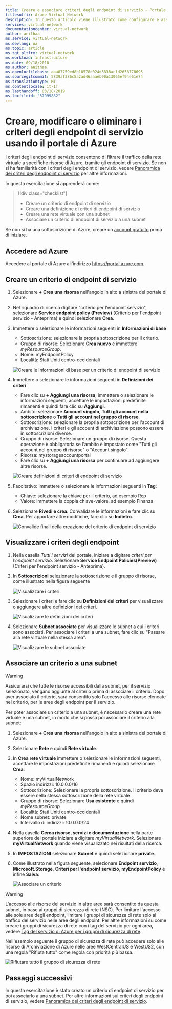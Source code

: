 ```yaml
---
title: Creare e associare criteri degli endpoint di servizio - Portale di Azure
titlesuffix: Azure Virtual Network
description: In questo articolo viene illustrato come configurare e associare i criteri degli endpoint di servizio usando il portale di Azure.
services: virtual-network
documentationcenter: virtual-network
author: anithaa
ms.service: virtual-network
ms.devlang: na
ms.topic: article
ms.tgt_pltfrm: virtual-network
ms.workload: infrastructure
ms.date: 09/18/2018
ms.author: anithaa
ms.openlocfilehash: aaa07759ed8b10578d024d5838ac1d2658778695
ms.sourcegitcommit: 5839af386c5a2ad46aaaeb90a13065ef94e61e74
ms.translationtype: MT
ms.contentlocale: it-IT
ms.lasthandoff: 03/18/2019
ms.locfileid: "57999882"
---
```

# <a name="create-change-or-delete-service-endpoint-policy-using-the-azure-portal"></a>Creare, modificare o eliminare i criteri degli endpoint di servizio usando il portale di Azure

I criteri degli endpoint di servizio consentono di filtrare il traffico della rete virtuale a specifiche risorse di Azure, tramite gli endpoint di servizio. Se non si ha familiarità con i criteri degli endpoint di servizio, vedere [Panoramica dei criteri degli endpoint di servizio](virtual-network-service-endpoint-policies-overview.md) per altre informazioni.

 In questa esercitazione si apprenderà come:

> [!div class="checklist"]
> * Creare un criterio di endpoint di servizio
> * Creare una definizione di criteri di endpoint di servizio
> * Creare una rete virtuale con una subnet
> * Associare un criterio di endpoint di servizio a una subnet

Se non si ha una sottoscrizione di Azure, creare un [account gratuito](https://azure.microsoft.com/free/?WT.mc_id=A261C142F) prima di iniziare.

## <a name="sign-in-to-azure"></a>Accedere ad Azure 

Accedere al portale di Azure all'indirizzo https://portal.azure.com.

## <a name="create-a-service-endpoint-policy"></a>Creare un criterio di endpoint di servizio

1. Selezionare **+ Crea una risorsa** nell'angolo in alto a sinistra del portale di Azure.
2. Nel riquadro di ricerca digitare "criterio per l'endpoint servizio", selezionare **Service endpoint policy (Preview)** (Criterio per l'endpoint servizio - Anteprima) e quindi selezionare **Crea**.
3. Immettere o selezionare le informazioni seguenti in **Informazioni di base** 

   - Sottoscrizione: selezionare la propria sottoscrizione per il criterio.    
   - Gruppo di risorse: Selezionare **Crea nuovo** e immettere *myResourceGroup*.     
   - Nome: myEndpointPolicy
   - Località: Stati Uniti centro-occidentali     
 
   ![Creare le informazioni di base per un criterio di endpoint di servizio](./media/virtual-network-service-endpoint-policies-portal/virtual-network-endpoint-policies-create-startpane.PNG)
   
4. Immettere o selezionare le informazioni seguenti in **Definizioni dei criteri**

   - Fare clic su **+ Aggiungi una risorsa**, immettere o selezionare le informazioni seguenti, accettare le impostazioni predefinite rimanenti e quindi fare clic su **Aggiungi**.  
   - Ambito: selezionare **Account singolo**, **Tutti gli account nella sottoscrizione** o **Tutti gli account nel gruppo di risorse**.    
   - Sottoscrizione: selezionare la propria sottoscrizione per l'account di archiviazione. I criteri e gli account di archiviazione possono essere in sottoscrizioni diverse.   
   - Gruppo di risorse: Selezionare un gruppo di risorse. Questa operazione è obbligatoria se l'ambito è impostato come "Tutti gli account nel gruppo di risorse" o "Account singolo".  
   - Risorsa: mystorageaccountportal    
   - Fare clic su **+ Aggiungi una risorsa** per continuare ad aggiungere altre risorse.
   
   ![Creare definizioni di criteri di endpoint di servizio](./media/virtual-network-service-endpoint-policies-portal/virtual-network-endpoint-policies-create-policydefinitionspane.PNG)
   
5. Facoltativo: immettere o selezionare le informazioni seguenti in **Tag**:
   
   - Chiave: selezionare la chiave per il criterio, ad esempio Rep     
   - Valore: immettere la coppia chiave-valore, ad esempio Finanza

6. Selezionare **Rivedi e crea**. Convalidare le informazioni e fare clic su **Crea**. Per apportare altre modifiche, fare clic su **Indietro**. 

   ![Convalide finali della creazione del criterio di endpoint di servizio](./media/virtual-network-service-endpoint-policies-portal/virtual-network-endpoint-policies-create-finalcreatereview.PNG)
  
 
## <a name="view-endpoint-policies"></a>Visualizzare i criteri degli endpoint 

1. Nella casella *Tutti i servizi* del portale, iniziare a digitare *criteri per l'endpoint servizio*. Selezionare **Service Endpoint Policies(Preview)** (Criteri per l'endpoint servizio - Anteprima).
2. In **Sottoscrizioni** selezionare la sottoscrizione e il gruppo di risorse, come illustrato nella figura seguente

   ![Visualizzare i criteri](./media/virtual-network-service-endpoint-policies-portal/virtual-network-endpoint-policies-viewpolicies.PNG)
       
3. Selezionare i criteri e fare clic su **Definizioni dei criteri** per visualizzare o aggiungere altre definizioni dei criteri.

   ![Visualizzare le definizioni dei criteri](./media/virtual-network-service-endpoint-policies-portal/virtual-network-endpoint-policies-viewpolicy-adddefinitions.PNG)

4. Selezionare **Subnet associate** per visualizzare le subnet a cui i criteri sono associati. Per associare i criteri a una subnet, fare clic su "Passare alla rete virtuale nella stessa area".

   ![Visualizzare le subnet associate](./media/virtual-network-service-endpoint-policies-portal/virtual-network-endpoint-policies-view-associatedsubnets.PNG)
 
## <a name="associate-a-policy-to-a-subnet"></a>Associare un criterio a una subnet

>[!WARNING] 
> Assicurarsi che tutte le risorse accessibili dalla subnet, per il servizio selezionato, vengano aggiunte al criterio prima di associare il criterio. Dopo aver associato il criterio, sarà consentito solo l'accesso alle risorse elencate nel criterio, per le aree degli endpoint per il servizio. 

Per poter associare un criterio a una subnet, è necessario creare una rete virtuale e una subnet, in modo che si possa poi associare il criterio alla subnet:

1. Selezionare **+ Crea una risorsa** nell'angolo in alto a sinistra del portale di Azure.
2. Selezionare **Rete** e quindi **Rete virtuale**.
3. In **Crea rete virtuale** immettere o selezionare le informazioni seguenti, accettare le impostazioni predefinite rimanenti e quindi selezionare **Crea**:
   - Nome: myVirtualNetwork      
   - Spazio indirizzi: 10.0.0.0/16      
   - Sottoscrizione: Selezionare la propria sottoscrizione. Il criterio deve essere nella stessa sottoscrizione della rete virtuale     
   - Gruppo di risorse: Selezionare **Usa esistente** e quindi *myResourceGroup*     
   - Località: Stati Uniti centro-occidentali     
   - Nome subnet: private     
   - Intervallo di indirizzi: 10.0.0.0/24
     
4. Nella casella **Cerca risorse, servizi e documentazione** nella parte superiore del portale iniziare a digitare *myVirtualNetwork*. Selezionare **myVirtualNetwork** quando viene visualizzato nei risultati della ricerca.
5. In **IMPOSTAZIONI** selezionare **Subnet** e quindi selezionare **private**.
6. Come illustrato nella figura seguente, selezionare **Endpoint servizio**, **Microsoft.Storage**, **Criteri per l'endpoint servizio**, **myEndpointPolicy** e infine **Salva**:

   ![Associare un criterio](./media/virtual-network-service-endpoint-policies-portal/virtual-network-endpoint-policies-associatepolicies.PNG)

>[!WARNING] 
>L'accesso alle risorse del servizio in altre aree sarà consentito da questa subnet, in base ai gruppi di sicurezza di rete (NSG). Per limitare l'accesso alle sole aree degli endpoint, limitare i gruppi di sicurezza di rete solo al traffico del servizio nelle aree degli endpoint. Per altre informazioni su come creare i gruppi di sicurezza di rete con i tag del servizio per ogni area, vedere [Tag del servizio di Azure per i gruppi di sicurezza di rete](manage-network-security-group.md?toc=%2fcreate-a-security-rule%2f.json).

Nell'esempio seguente il gruppo di sicurezza di rete può accedere solo alle risorse di Archiviazione di Azure nelle aree WestCentralUS e WestUS2, con una regola "Rifiuta tutto" come regola con priorità più bassa.

![Rifiutare tutto il gruppo di sicurezza di rete](./media/virtual-network-service-endpoint-policies-portal/virtual-network-endpoint-policies-nsg-rules.PNG)


## <a name="next-steps"></a>Passaggi successivi
In questa esercitazione è stato creato un criterio di endpoint di servizio per poi associarlo a una subnet. Per altre informazioni sui criteri degli endpoint di servizio, vedere [Panoramica dei criteri degli endpoint di servizio](virtual-network-service-endpoint-policies-overview.md).

